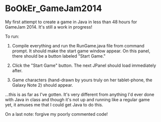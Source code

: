 BoOkEr_GameJam2014
==================

My first attempt to create a game in Java in less than 48 hours for GameJam 2014. It's still a work in progress!

To run:

1) Compile everything and run the RunGame.java file from command prompt. It should make the start game window appear.
    On this panel, there should be a button labeled "Start Game." 

2) Click the "Start Game" button. The next JPanel should load immediately after.

3) Game characters (hand-drawn by yours truly on her tablet-phone, the Galaxy Note 2) should appear. 

...this is as far as I've gotten. It's very different from anything I'd ever done with Java in class and 
though it's not up and running like a regular game yet, it amuses me that I could get Java to do this.

On a last note: forgive my poorly commented code! 
